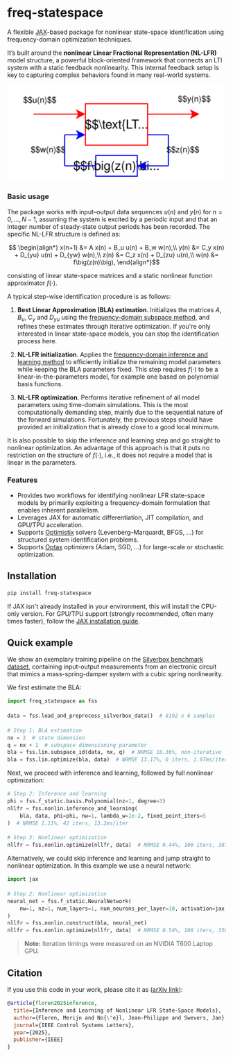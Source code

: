 # freq-statespace
A flexible [JAX](https://docs.jax.dev/en/latest/index.html)-based package for nonlinear state-space identification using frequency-domain optimization techniques. 

It’s built around the **nonlinear Linear Fractional Representation (NL-LFR)** model structure, a powerful block-oriented framework that connects an LTI system with a static feedback nonlinearity. This internal feedback setup is key to capturing complex behaviors found in many real-world systems.
<div align="center">
  <img src="model_structure.svg" width="500px" />
</div>

### Basic usage

The package works with input–output data sequences $u(n)$ and $y(n)$ for $n = 0, \ldots, N-1$, assuming the system is excited by a periodic input and that an integer number of steady-state output periods has been recorded. The specific NL-LFR structure is defined as:
```math
  \begin{align*}
    x(n+1) &= A x(n) + B_u u(n) + B_w w(n),\\
    y(n) &= C_y x(n) + D_{yu} u(n) + D_{yw} w(n),\\
    z(n) &= C_z x(n) + D_{zu} u(n),\\ 
    w(n) &= f\big(z(n)\big),
  \end{align*}
```
consisting of linear state-space matrices and a static nonlinear function approximator $f(\cdot)$. 

A typical step-wise identification procedure is as follows:

1. **Best Linear Approximation (BLA) estimation**.
   Initializes the matrices $A$, $B_u$, $C_y$ and $D_{yu}$ using the [frequency-domain subspace method](https://github.com/tomasmckelvey/fsid), and refines these estimates through iterative optimization. If you're only interested in linear state-space models, you can stop the identification process here.

2. **NL-LFR initialization**.
  Applies the [frequency-domain inference and learning method](https://arxiv.org/abs/2503.14409) to efficiently initialize the remaining model parameters while keeping the BLA parameters fixed. This step requires $f(\cdot)$ to be a linear-in-the-parameters model, for example one based on polynomial basis functions.

3. **NL-LFR optimization**. Performs iterative refinement of all model parameters using time-domain simulations. This is the most computationally demanding step, mainly due to the sequential nature of the forward simulations. Fortunately, the previous steps should have provided an initialization that is already close to a good local minimum.

It is also possible to skip the inference and learning step and go straight to nonlinear optimization. An advantage of this approach is that it puts no restriction on the structure of $f(\cdot)$, i.e., it does not require a model that is linear in the parameters.

### Features
- Provides two workflows for identifying nonlinear LFR state-space models by primarily exploiting a frequency-domain formulation that enables inherent parallelism.
- Leverages JAX for automatic differentiation, JIT compilation, and GPU/TPU acceleration.
- Supports [Optimistix](https://docs.kidger.site/optimistix/) solvers (Levenberg–Marquardt, BFGS, ...) for structured system identification problems.
- Supports [Optax](https://optax.readthedocs.io/en/latest/) optimizers (Adam, SGD, ...) for large-scale or stochastic optimization.

## Installation

```bash
pip install freq-statespace
```

If JAX isn't already installed in your environment, this will install the CPU-only version. For GPU/TPU support (strongly recommended, often many times faster), follow the [JAX installation guide](https://github.com/google/jax#installation).

## Quick example

We show an exemplary training pipeline on the [Silverbox benchmark dataset](https://www.nonlinearbenchmark.org/benchmarks/silverbox), containing input-output measurements from an electronic circuit that mimics a mass-spring-damper system with a cubic spring nonlinearity.

We first estimate the BLA:

```python
import freq_statespace as fss

data = fss.load_and_preprocess_silverbox_data()  # 8192 x 6 samples

# Step 1: BLA estimation
nx = 2  # state dimension
q = nx + 1  # subspace dimensioning parameter
bla = fss.lin.subspace_id(data, nx, q)  # NRMSE 18.36%, non-iterative
bla = fss.lin.optimize(bla, data)  # NRMSE 13.17%, 6 iters, 1.97ms/iter
```
Next, we proceed with inference and learning, followed by full nonlinear optimization:

```python
# Step 2: Inference and learning
phi = fss.f_static.basis.Polynomial(nz=1, degree=3)
nllfr = fss.nonlin.inference_and_learning(
    bla, data, phi=phi, nw=1, lambda_w=1e-2, fixed_point_iters=5
)  # NRMSE 1.11%, 42 iters, 13.2ms/iter

# Step 3: Nonlinear optimization
nllfr = fss.nonlin.optimize(nllfr, data)  # NRMSE 0.44%, 100 iters, 387ms/iter
```

Alternatively, we could skip inference and learning and jump straight to nonlinear optimization. In this example we use a neural network:
```python
import jax

# Step 2: Nonlinear optimization
neural_net = fss.f_static.NeuralNetwork(
    nw=1, nz=1, num_layers=1, num_neurons_per_layer=10, activation=jax.nn.relu
)
nllfr = fss.nonlin.construct(bla, neural_net)
nllfr = fss.nonlin.optimize(nllfr, data)  # NRMSE 0.54%, 100 iters, 356ms/iter
```
> **Note:** Iteration timings were measured on an NVIDIA T600 Laptop GPU.

## Citation
If you use this code in your work, please cite it as ([arXiv link](https://arxiv.org/abs/2503.14409)):
```bibtex
@article{floren2025inference,
  title={Inference and Learning of Nonlinear LFR State-Space Models},
  author={Floren, Merijn and No{\"e}l, Jean-Philippe and Swevers, Jan},
  journal={IEEE Control Systems Letters},
  year={2025},
  publisher={IEEE}
}
```
